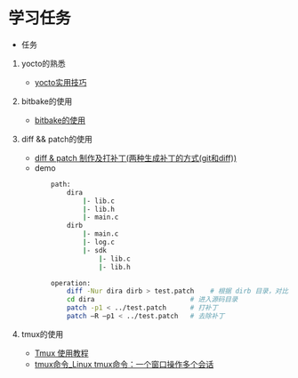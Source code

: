 # 学习任务
* 任务
1. yocto的熟悉
    + [yocto实用技巧](https://www.kancloud.cn/digest/yocto/138625)

2. bitbake的使用
    + [bitbake的使用](https://wiki.stmicroelectronics.cn/stm32mpu/wiki/BitBake_cheat_sheet)

3. diff && patch的使用
    + [diff & patch 制作及打补丁(两种生成补丁的方式(git和diff))](https://blog.csdn.net/u011784994/article/details/52944636)
    + demo
        ```sh
            path:
                dira
                    |- lib.c
                    |- lib.h
                    |- main.c
                dirb
                    |- main.c
                    |- log.c
                    |- sdk
                        |- lib.c
                        |- lib.h

            operation:
                diff -Nur dira dirb > test.patch    # 根据 dirb 目录，对比dira的差异，生成对应的patch文件
                cd dira                        # 进入源码目录
                patch -p1 < ../test.patch      # 打补丁
                patch –R –p1 < ../test.patch   # 去除补丁
        ```


4. tmux的使用
    + [Tmux 使用教程](http://www.ruanyifeng.com/blog/2019/10/tmux.html)
    + [tmux命令_Linux tmux命令：一个窗口操作多个会话](http://c.biancheng.net/linux/tmux.html)